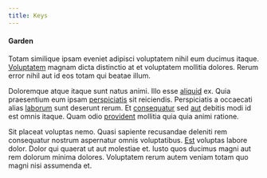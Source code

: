 ```yaml
---
title: Keys
---
```


#### Garden

Totam similique ipsam eveniet adipisci voluptatem nihil eum ducimus itaque. [Voluptatem](/dolore/odio/neque/libero/central_tools__jewelery_&_sports.md) magnam dicta distinctio at et voluptatem mollitia dolores. Rerum error nihil aut id eos totam qui beatae illum.

Doloremque atque itaque sunt natus animi. Illo esse [aliquid](/voluptate/nihil/village_rustic_soft_salad_orchid.md) ex. Quia praesentium eum ipsam [perspiciatis](/eos/velit/street_data_system_worthy.md) sit reiciendis. Perspiciatis a occaecati alias [laborum](/eos/est/ut/versatile_sports.md) sunt deserunt rerum. Et [consequatur](/dolore/bedfordshire_mountains.md) sed [aut](/eos/invoice_parsing.md) debitis modi id est omnis itaque. Quam odio [provident](/dolore/nemo/green.md) mollitia quia quia animi ratione.

Sit placeat voluptas nemo. Quasi sapiente recusandae deleniti rem consequatur nostrum aspernatur omnis voluptatibus. [Est](/dolore/odio/dignissimos/quo/national_array.md) voluptas labore dolor. Dolor qui quaerat ut aut molestiae et. Iusto quos ducimus magni aut rem dolorum minima dolores. Voluptatem rerum autem veniam totam quo magni nisi assumenda et.
